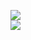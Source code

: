 [![](https://img.shields.io/badge/Made%20With-Github%20Spray-lightgrey.svg?style=for-the-badge&logo=github)](https://github.com/Annihil/github-spray#6830)  
[![](https://i.imgur.com/2DrTn0Z.gif)](https://github.com/Annihil/github-spray)